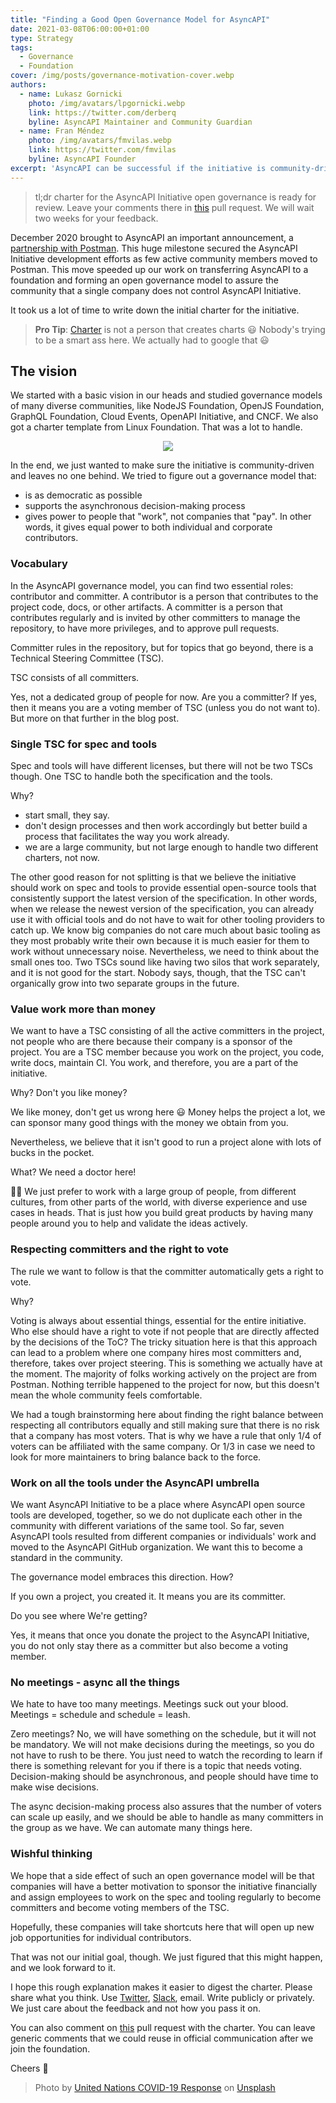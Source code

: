 ```yaml
---
title: "Finding a Good Open Governance Model for AsyncAPI"
date: 2021-03-08T06:00:00+01:00
type: Strategy
tags:
  - Governance
  - Foundation
cover: /img/posts/governance-motivation-cover.webp
authors:
  - name: Lukasz Gornicki
    photo: /img/avatars/lpgornicki.webp
    link: https://twitter.com/derberq
    byline: AsyncAPI Maintainer and Community Guardian
  - name: Fran Méndez
    photo: /img/avatars/fmvilas.webp
    link: https://twitter.com/fmvilas
    byline: AsyncAPI Founder
excerpt: 'AsyncAPI can be successful if the initiative is community-driven. To be community-driven, we need the community to see it can drive things and make an impact. For that, we need a proper open governance model. What model would be the best?'
---
```


> tl;dr charter for the AsyncAPI Initiative open governance is ready for review. Leave your comments there in [this](https://github.com/asyncapi/.github/pull/37) pull request. We will wait two weeks for your feedback.

December 2020 brought to AsyncAPI an important announcement, a [partnership with Postman](/blog/asyncapi-partners-with-postman). This huge milestone secured the AsyncAPI Initiative development efforts as few active community members moved to Postman. This move speeded up our work on transferring AsyncAPI to a foundation and forming an open governance model to assure the community that a single company does not control AsyncAPI Initiative.

It took us a lot of time to write down the initial charter for the initiative.

> **Pro Tip**:
[Charter](https://dictionary.cambridge.org/dictionary/english/charter) is not a person that creates charts :smiley:
Nobody's trying to be a smart ass here. We actually had to google that :smiley:

## The vision

We started with a basic vision in our heads and studied governance models of many diverse communities, like NodeJS Foundation, OpenJS Foundation, GraphQL Foundation, Cloud Events, OpenAPI Initiative, and CNCF. We also got a charter template from Linux Foundation. That was a lot to handle. 

<center><img className="w-1/3" src="https://media.giphy.com/media/5QMPpCzH6yxEqhev5A/giphy.gif" /></center>

In the end, we just wanted to make sure the initiative is community-driven and leaves no one behind. We tried to figure out a governance model that:
- is as democratic as possible
- supports the asynchronous decision-making process
- gives power to people that "work", not companies that "pay". In other words, it gives equal power to both individual and corporate contributors.

### Vocabulary

In the AsyncAPI governance model, you can find two essential roles: contributor and committer. A contributor is a person that contributes to the project code, docs, or other artifacts. A committer is a person that contributes regularly and is invited by other committers to manage the repository, to have more privileges, and to approve pull requests.

Committer rules in the repository, but for topics that go beyond, there is a Technical Steering Committee (TSC). 

TSC consists of all committers. 

Yes, not a dedicated group of people for now. Are you a committer? If yes, then it means you are a voting member of TSC (unless you do not want to). But more on that further in the blog post.

### Single TSC for spec and tools

Spec and tools will have different licenses, but there will not be two TSCs though. One TSC to handle both the specification and the tools.

Why?

- start small, they say.
- don't design processes and then work accordingly but better build a process that facilitates the way you work already.
- we are a large community, but not large enough to handle two different charters, not now.

The other good reason for not splitting is that we believe the initiative should work on spec and tools to provide essential open-source tools that consistently support the latest version of the specification. In other words, when we release the newest version of the specification, you can already use it with official tools and do not have to wait for other tooling providers to catch up. We know big companies do not care much about basic tooling as they most probably write their own because it is much easier for them to work without unnecessary noise. Nevertheless, we need to think about the small ones too. Two TSCs sound like having two silos that work separately, and it is not good for the start. Nobody says, though, that the TSC can't organically grow into two separate groups in the future.


### Value work more than money

We want to have a TSC consisting of all the active committers in the project, not people who are there because their company is a sponsor of the project. You are a TSC member because you work on the project, you code, write docs, maintain CI. You work, and therefore, you are a part of the initiative.

Why? Don't you like money?

We like money, don't get us wrong here :smiley: Money helps the project a lot, we can sponsor many good things with the money we obtain from you.

Nevertheless, we believe that it isn't good to run a project alone with lots of bucks in the pocket. 

What? We need a doctor here!

:man_shrugging: We just prefer to work with a large group of people, from different cultures, from other parts of the world, with diverse experience and use cases in heads. That is just how you build great products by having many people around you to help and validate the ideas actively.


### Respecting committers and the right to vote 

The rule we want to follow is that the committer automatically gets a right to vote. 

Why? 

Voting is always about essential things, essential for the entire initiative. Who else should have a right to vote if not people that are directly affected by the decisions of the ToC? The tricky situation here is that this approach can lead to a problem where one company hires most committers and, therefore, takes over project steering. This is something we actually have at the moment. The majority of folks working actively on the project are from Postman. Nothing terrible happened to the project for now, but this doesn't mean the whole community feels comfortable.

We had a tough brainstorming here about finding the right balance between respecting all contributors equally and still making sure that there is no risk that a company has most voters. That is why we have a rule that only 1/4 of voters can be affiliated with the same company. Or 1/3 in case we need to look for more maintainers to bring balance back to the force.

### Work on all the tools under the AsyncAPI umbrella

We want AsyncAPI Initiative to be a place where AsyncAPI open source tools are developed, together, so we do not duplicate each other in the community with different variations of the same tool. So far, seven AsyncAPI tools resulted from different companies or individuals' work and moved to the AsyncAPI GitHub organization. We want this to become a standard in the community. 

The governance model embraces this direction. How? 

If you own a project, you created it. It means you are its committer. 

Do you see where We're getting?

Yes, it means that once you donate the project to the AsyncAPI Initiative, you do not only stay there as a committer but also become a voting member.

### No meetings - async all the things

We hate to have too many meetings. Meetings suck out your blood. Meetings = schedule and schedule = leash. 

Zero meetings? No, we will have something on the schedule, but it will not be mandatory. We will not make decisions during the meetings, so you do not have to rush to be there. You just need to watch the recording to learn if there is something relevant for you if there is a topic that needs voting. Decision-making should be asynchronous, and people should have time to make wise decisions.

The async decision-making process also assures that the number of voters can scale up easily, and we should be able to handle as many committers in the group as we have. We can automate many things here.

### Wishful thinking

We hope that a side effect of such an open governance model will be that companies will have a better motivation to sponsor the initiative financially and assign employees to work on the spec and tooling regularly to become committers and become voting members of the TSC. 

Hopefully, these companies will take shortcuts here that will open up new job opportunities for individual contributors.

That was not our initial goal, though. We just figured that this might happen, and we look forward to it. 

I hope this rough explanation makes it easier to digest the charter. Please share what you think. Use [Twitter](https://twitter.com/AsyncAPISpec), [Slack](https://www.asyncapi.com/slack-invite/), email. Write publicly or privately. We just care about the feedback and not how you pass it on. 

You can also comment on [this](https://github.com/asyncapi/.github/pull/37) pull request with the charter. You can leave generic comments that we could reuse in official communication after we join the foundation.

Cheers :beers:

> Photo by <a href="">United Nations COVID-19 Response</a> on <a href="">Unsplash</a>
